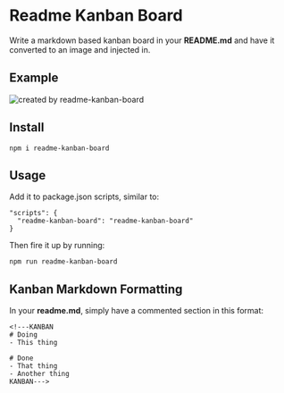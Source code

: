 # Readme Kanban Board

Write a markdown based kanban board in your **README.md** and have it converted to an image and injected in.

## Example

![created by readme-kanban-board](http://i.imgur.com/U5lrvP1.png)
<!---KANBAN
# Doing
- This thing

# Done
- That thing
- Another thing
KANBAN--->

## Install

    npm i readme-kanban-board

## Usage

Add it to package.json scripts, similar to:

    "scripts": {
      "readme-kanban-board": "readme-kanban-board"
    }

Then fire it up by running:

    npm run readme-kanban-board


## Kanban Markdown Formatting

In your **readme.md**, simply have a commented section in this format:

    <!---KANBAN
    # Doing
    - This thing

    # Done
    - That thing
    - Another thing
    KANBAN--->
